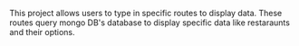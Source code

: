 This project allows users to type in specific routes to display data. These routes query mongo DB's database to display specific data like restaraunts and their options. 
